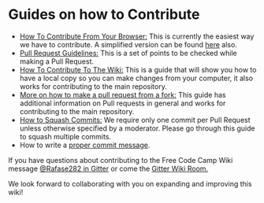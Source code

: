 # Guides on how to Contribute
- [How To Contribute From Your Browser:](https://github.com/FreeCodeCamp/FreeCodeCamp/wiki/Wiki-Contribute-Online) This is currently the easiest way we have to contribute. A simplified version can be found [here](https://medium.freecodecamp.com/how-to-land-your-first-open-source-contribution-from-your-browser-in-15-minutes-756d9bbf81ad) also.
- [Pull Request Guidelines:](https://github.com/FreeCodeCamp/FreeCodeCamp/wiki/PULL_REQUEST_TEMPLATE) This is a set of points to be checked while making a Pull Request.
- [How To Contribute To The Wiki:](https://github.com/FreeCodeCamp/FreeCodeCamp/wiki/Wiki-Contribute-Local-GUI) This is a guide that will show you how to have a local copy so you can make changes from your computer, it also works for contributing to the main repository.
- [More on how to make a pull request from a fork:](https://github.com/FreeCodeCamp/FreeCodeCamp/wiki/Pull-Request-Contribute) This guide has additional information on Pull requests in general and works for contributing to the main repository.
- [How to Squash Commits:](https://github.com/FreeCodeCamp/FreeCodeCamp/wiki/Git-Squash) We require only one commit per Pull Request unless otherwise specified by a moderator. Please go through this guide to squash multiple commits.
- How to write a [proper commit message](https://github.com/FreeCodeCamp/FreeCodeCamp/wiki/Writing-great-git-commit-message).

If you have questions about contributing to the Free Code Camp Wiki message [@Rafase282 in Gitter](https://gitter.im/Rafase282) or come the [Gitter Wiki Room.](https://gitter.im/FreeCodeCamp/Wiki)

We look forward to collaborating with you on expanding and improving this wiki!
